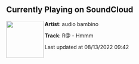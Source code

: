 ## Currently Playing on SoundCloud

[<img align="left" width="100" src="https://i1.sndcdn.com/artworks-YMAH1a0Ky4QysTnp-jIeTMw-t500x500.jpg">](https://soundcloud.com/audiobambino/r-hmmm?in=ljli_rat/sets/r-vit-d-hmmm)

**Artist**: audio bambino 

**Track**: R@ - Hmmm

Last updated at 08/13/2022 09:42
